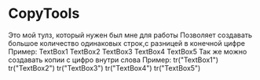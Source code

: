 # CopyTools
Это мой тулз, который нужен был мне для работы
Позволяет создавать большое количество одинаковых строк,с разницей в конечной цифре
Пример:
  TextBox1
  TextBox2
  TextBox3
  TextBox4
  TextBox5
 Так же можно создавать копии с цифро внутри слова
 Пример:
  tr("TextBox1")
  tr("TextBox2")
  tr("TextBox3")
  tr("TextBox4")
  tr("TextBox5")
